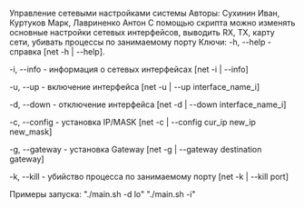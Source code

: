 Управление сетевыми настройками системы
Авторы: Сухинин Иван, Куртуков Марк, Лавриненко Антон
С помощью скрипта можно изменять основные настройки сетевых интерфейсов, выводить RX, TX, карту сети, убивать процессы по занимаемому порту
Ключи:
-h, --help - справка [net -h | --help].

-i, --info - информация о сетевых интерфейсах [net -i | --info]

-u, --up - включение интерфейса [net -u | --up interface_name_i]

-d, --down - отключение интерфейса [net -d | --down interface_name_i]

-c, --config - установка IP/MASK [net -c | --config cur_ip new_ip new_mask]

-g, --gateway - установка Gateway [net -g | --gateway destination gateway]

-k, --kill - убийство процесса по занимаемому порту [net -k | --kill port]

Примеры запуска:
"./main.sh -d lo"
"./main.sh -i"
